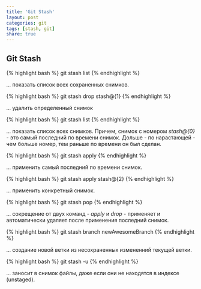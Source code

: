 ```yaml
---
title: 'Git Stash'
layout: post
categories: git
tags: [stash, git]
share: true
---
```


## Git Stash

{% highlight bash %}
git stash list
{% endhighlight %}

... показать список всех сохраненных снимков.

{% highlight bash %}
git stash drop stash@{1}
{% endhighlight %}

... удалить определенный снимок

{% highlight bash %}
git stash list
{% endhighlight %}

... показать список всех снимков. Причем, снимок с номером _stash@{0}_ - это самый последний по времени снимок. Дольше - по нарастающей - чем больше номер, тем раньше по времени он был сделан.

{% highlight bash %}
git stash apply
{% endhighlight %}

... применить самый последний по времени снимок.

{% highlight bash %}
git stash apply stash@{2}
{% endhighlight %}

... применить конкретный снимок.

{% highlight bash %}
git stash pop
{% endhighlight %}

... сокрещение от двух команд - _apply_ и _drop_ - применяет и автоматически удаляет после применения последний снимок.

{% highlight bash %}
git stash branch newAwesomeBranch
{% endhighlight %}

... создание новой ветки из несохраненных измененний текущей ветки.

{% highlight bash %}
git stash -u
{% endhighlight %}

... заносит в снимок файлы, даже если они не находятся в индексе (unstaged).
